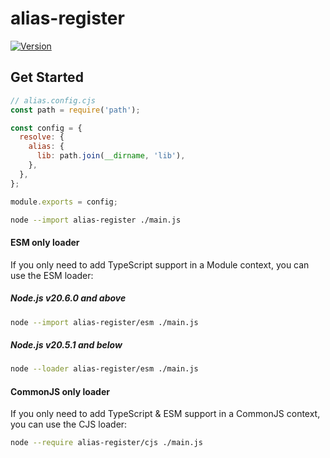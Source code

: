 # alias-register

<a href="https://www.npmjs.com/package/alias-register"><img src="https://img.shields.io/npm/v/alias-register.svg?sanitize=true" alt="Version"></a>

## Get Started

```js
// alias.config.cjs
const path = require('path');

const config = {
  resolve: {
    alias: {
      lib: path.join(__dirname, 'lib'),
    },
  },
};

module.exports = config;
```

```sh
node --import alias-register ./main.js
```

#### ESM only loader

If you only need to add TypeScript support in a Module context, you can use the ESM loader:

##### Node.js v20.6.0 and above

```sh
node --import alias-register/esm ./main.js
```

##### Node.js v20.5.1 and below

```sh
node --loader alias-register/esm ./main.js
```

#### CommonJS only loader

If you only need to add TypeScript & ESM support in a CommonJS context, you can use the CJS loader:

```sh
node --require alias-register/cjs ./main.js
```
